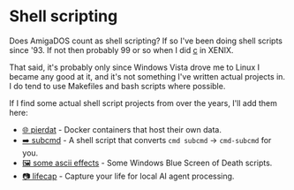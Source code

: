 # Shell scripting

Does AmigaDOS count as shell scripting? If so I've been doing shell scripts
since '93. If not then probably 99 or so when I did [c](../c) in XENIX.

That said, it's probably only since Windows Vista drove me to Linux I became any
good at it, and it's not something I've written actual projects in. I do tend to
use Makefiles and bash scripts where possible.

If I find some actual shell script projects from over the years, I'll add them
here:

* [🌐 pierdat](https://github.com/bitplane/pierdat) -
  Docker containers that host their own data.
* [➡️ subcmd](https://github.com/bitplane/subcmd) -
  A shell script that converts `cmd subcmd` -> `cmd-subcmd` for you.
* [🖼️ some ascii effects](asciinema-fx) -
  Some Windows Blue Screen of Death scripts.
* [📷 lifecap](https://github.com/bitplane/lifecap) -
  Capture your life for local AI agent processing.
